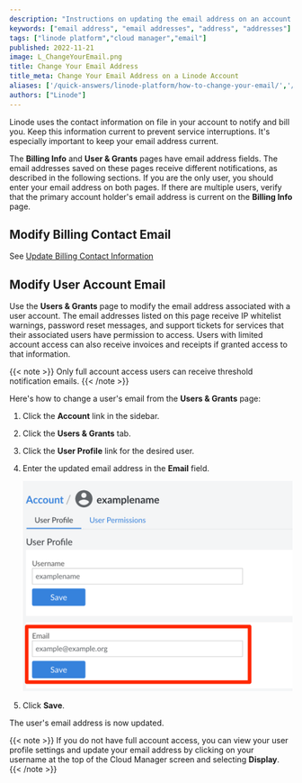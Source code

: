 ```yaml
---
description: "Instructions on updating the email address on an account so that you can receive email notifications."
keywords: ["email address", "email addresses", "address", "addresses"]
tags: ["linode platform","cloud manager","email"]
published: 2022-11-21
image: L_ChangeYourEmail.png
title: Change Your Email Address
title_meta: Change Your Email Address on a Linode Account
aliases: ['/quick-answers/linode-platform/how-to-change-your-email/','/guides/how-to-change-your-email/']
authors: ["Linode"]
---
```


Linode uses the contact information on file in your account to notify and bill you. Keep this information current to prevent service interruptions. It's especially important to keep your email address current.

The **Billing Info** and **User & Grants** pages have email address fields. The email addresses saved on these pages receive different notifications, as described in the following sections. If you are the only user, you should enter your email address on both pages. If there are multiple users, verify that the primary account holder's email address is current on the **Billing Info** page.

## Modify Billing Contact Email

See [Update Billing Contact Information](/docs/products/platform/billing/guides/update-billing-contact-info/)

## Modify User Account Email

Use the **Users & Grants** page to modify the email address associated with a user account. The email addresses listed on this page receive IP whitelist warnings, password reset messages, and support tickets for services that their associated users have permission to access. Users with limited account access can also receive invoices and receipts if granted access to that information.

{{< note >}}
Only full account access users can receive threshold notification emails.
{{< /note >}}

Here's how to change a user's email from the **Users & Grants** page:

1. Click the **Account** link in the sidebar.
1. Click the **Users & Grants** tab.
1. Click the **User Profile** link for the desired user.
1. Enter the updated email address in the **Email** field.

    ![Modify the email address associated with your user account](accounts-my-profile-change-email.png "Modify the email address associated with your user account")

1. Click **Save**.

The user's email address is now updated.

{{< note >}}
If you do not have full account access, you can view your user profile settings and update your email address by clicking on your username at the top of the Cloud Manager screen and selecting **Display**.
{{< /note >}}